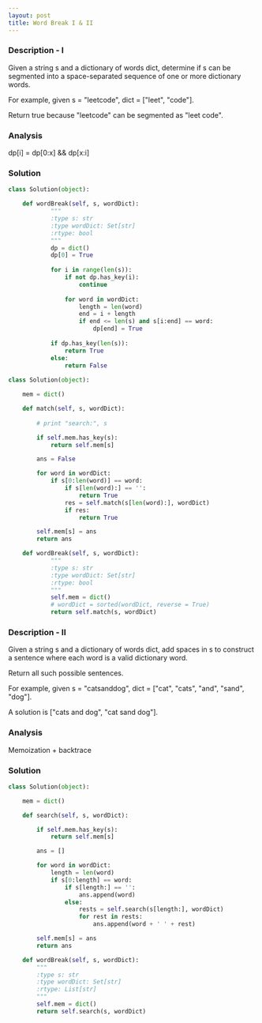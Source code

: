 ```yaml
---
layout: post
title: Word Break I & II
---
```


### Description - I
Given a string s and a dictionary of words dict, determine if s can be segmented into a space-separated sequence of one or more dictionary words.

For example, given
s = "leetcode",
dict = ["leet", "code"].

Return true because "leetcode" can be segmented as "leet code".

### Analysis
dp[i] = dp[0:x] && dp[x:i]

### Solution

```python
class Solution(object):

    def wordBreak(self, s, wordDict):
            """
            :type s: str
            :type wordDict: Set[str]
            :rtype: bool
            """
            dp = dict()
            dp[0] = True
            
            for i in range(len(s)):
                if not dp.has_key(i):
                    continue
            
                for word in wordDict:
                    length = len(word)
                    end = i + length
                    if end <= len(s) and s[i:end] == word:
                        dp[end] = True
            
            if dp.has_key(len(s)):
                return True
            else:
                return False
                
class Solution(object):

    mem = dict()

    def match(self, s, wordDict):
        
        # print "search:", s

        if self.mem.has_key(s):
            return self.mem[s]

        ans = False

        for word in wordDict:
            if s[0:len(word)] == word:
                if s[len(word):] == '':
                    return True
                res = self.match(s[len(word):], wordDict)
                if res:
                    return True

        self.mem[s] = ans
        return ans        

    def wordBreak(self, s, wordDict):
            """
            :type s: str
            :type wordDict: Set[str]
            :rtype: bool
            """
            self.mem = dict()
            # wordDict = sorted(wordDict, reverse = True)
            return self.match(s, wordDict)
```



### Description - II
Given a string s and a dictionary of words dict, add spaces in s to construct a sentence where each word is a valid dictionary word.

Return all such possible sentences.

For example, given
s = "catsanddog",
dict = ["cat", "cats", "and", "sand", "dog"].

A solution is ["cats and dog", "cat sand dog"].

### Analysis
Memoization + backtrace

### Solution
```python
class Solution(object):

    mem = dict()

    def search(self, s, wordDict):

        if self.mem.has_key(s):
            return self.mem[s]

        ans = []

        for word in wordDict:
            length = len(word)
            if s[0:length] == word:
                if s[length:] == '':
                    ans.append(word)
                else:
                    rests = self.search(s[length:], wordDict)
                    for rest in rests:
                        ans.append(word + ' ' + rest)

        self.mem[s] = ans
        return ans

    def wordBreak(self, s, wordDict):
        """
        :type s: str
        :type wordDict: Set[str]
        :rtype: List[str]
        """
        self.mem = dict()
        return self.search(s, wordDict)
```
